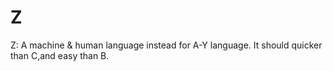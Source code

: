 Z
=

Z: A machine &amp; human language instead for A-Y language. It should quicker than C,and easy than B.
